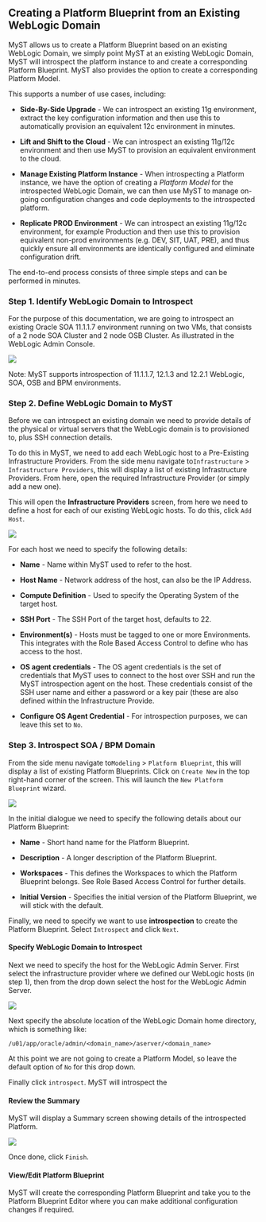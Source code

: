 ## Creating a Platform Blueprint from an Existing WebLogic Domain

MyST allows us to create a Platform Blueprint based on an existing WebLogic Domain, we simply point MyST at an existing WebLogic Domain, MyST will introspect the platform instance to and create a corresponding Platform Blueprint. MyST also provides the option to create a corresponding Platform Model.

This supports a number of use cases, including:

* **Side-By-Side Upgrade** - We can introspect an existing 11g environment, extract the key configuration information and then use this to automatically provision an equivalent 12c environment in minutes.

* **Lift and Shift to the Cloud** - We can introspect an existing 11g/12c environment and then use MyST to provision an equivalent environment to the cloud.

* **Manage Existing Platform Instance** - When introspecting a Platform instance, we have the option of creating a *Platform Model* for the introspected WebLogic Domain, we can then use MyST to manage on-going configuration changes and code deployments to the introspected platform.

* **Replicate PROD Environment** - We can introspect an existing 11g/12c environment, for example Production and then use this to provision equivalent non-prod environments (e.g. DEV, SIT, UAT, PRE), and thus quickly ensure all environments are identically configured and eliminate configuration drift.

The end-to-end process consists of three simple steps and can be performed in minutes.

### Step 1. Identify WebLogic Domain to Introspect

For the purpose of this documentation, we are going to introspect an existing Oracle SOA 11.1.1.7 environment running on two VMs, that consists of a 2 node SOA Cluster and 2 node OSB Cluster. As illustrated in the WebLogic Admin Console.

![](/content/images/2016/10/11gAdminConsole.PNG)

Note: MyST supports introspection of 11.1.1.7, 12.1.3 and 12.2.1 WebLogic, SOA, OSB and BPM environments.

### Step 2. Define WebLogic Domain to MyST

Before we can introspect an existing domain we need to provide details of the physical or virtual servers that the WebLogic domain is to provisioned to, plus SSH connection details.

To do this in MyST, we need to add each WebLogic host to a Pre-Existing Infrastructure Providers. From the side menu navigate to`Infrastructure` > `Infrastructure Providers`, this will display a list of existing Infrastructure Providers. From here, open the required Infrastructure Provider (or simply add a new one).

This will open the **Infrastructure Providers** screen, from here we need to define a host for each of our existing WebLogic hosts. To do this, click `Add Host`.

![](/content/images/2016/10/AddHost.PNG)

For each host we need to specify the following details:

* **Name** - Name within MyST used to refer to the host.

* **Host Name** - Network address of the host, can also be the IP Address.

* **Compute Definition** - Used to specify the Operating System of the target host.

* **SSH Port** - The SSH Port of the target host, defaults to 22.

* **Environment(s)** - Hosts must be tagged to one or more Environments. This integrates with the Role Based Access Control to define who has access to the host.

* **OS agent credentials** - The OS agent credentials is the set of credentials that MyST uses to connect to the host over SSH and run the MyST introspection agent on the host. These credentials consist of the SSH user name and either a password or a key pair (these are also defined within the Infrastructure Provide.

* **Configure OS Agent Credential** - For introspection purposes, we can leave this set to `No`.

### Step 3. Introspect SOA / BPM Domain

From the side menu navigate to`Modeling` > `Platform Blueprint`, this will display a list of existing Platform Blueprints. Click on `Create New` in the top right-hand corner of the screen. This will launch the `New Platform Blueprint` wizard.

![](/content/images/2016/10/PlatformBlueprintStep1.PNG)

In the initial dialogue we need to specify the following details about our Platform Blueprint:

* **Name** - Short hand name for the Platform Blueprint.

* **Description** - A longer description of the Platform Blueprint.

* **Workspaces** - This defines the Workspaces to which the Platform Blueprint belongs. See Role Based Access Control for further details.

* **Initial Version** - Specifies the initial version of the Platform Blueprint, we will stick with the default.

Finally, we need to specify we want to use **introspection** to create the Platform Blueprint. Select `Introspect` and click `Next`.

#### Specify WebLogic Domain to Introspect

Next we need to specify the host for the WebLogic Admin Server. First select the infrastructure provider where we defined our WebLogic hosts (in step 1), then from the drop down select the host for the WebLogic Admin Server.

![](/content/images/2016/10/PlatformBlueprintStep2.PNG)

Next specify the absolute location of the WebLogic Domain home directory, which is something like:

`/u01/app/oracle/admin/<domain_name>/aserver/<domain_name>`

At this point we are not going to create a Platform Model, so leave the default option of `No` for this drop down.

Finally click `introspect`. MyST will introspect the

#### Review the Summary

MyST will display a Summary screen showing details of the introspected Platform.

![](/content/images/2016/10/PlatformBlueprintStep3.PNG)

Once done, click `Finish`.

#### View/Edit Platform Blueprint

MyST will create the corresponding Platform Blueprint and take you to the Platform Blueprint Editor where you can make additional configuration changes if required.

